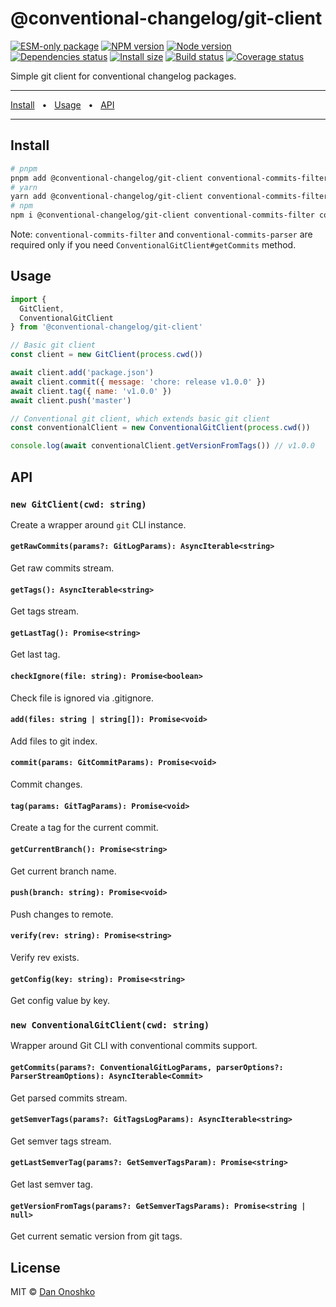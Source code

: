 # @conventional-changelog/git-client

[![ESM-only package][package]][package-url]
[![NPM version][npm]][npm-url]
[![Node version][node]][node-url]
[![Dependencies status][deps]][deps-url]
[![Install size][size]][size-url]
[![Build status][build]][build-url]
[![Coverage status][coverage]][coverage-url]

[package]: https://img.shields.io/badge/package-ESM--only-ffe536.svg
[package-url]: https://nodejs.org/api/esm.html

[npm]: https://img.shields.io/npm/v/@conventional-changelog/git-client.svg
[npm-url]: https://npmjs.com/package/@conventional-changelog/git-client

[node]: https://img.shields.io/node/v/@conventional-changelog/git-client.svg
[node-url]: https://nodejs.org

[deps]: https://img.shields.io/librariesio/release/npm/@conventional-changelog/git-client
[deps-url]: https://libraries.io/npm/@conventional-changelog%2Fgit-client/tree

[size]: https://packagephobia.com/badge?p=@conventional-changelog/git-client
[size-url]: https://packagephobia.com/result?p=@conventional-changelog/git-client

[build]: https://img.shields.io/github/actions/workflow/status/conventional-changelog/conventional-changelog/tests.yaml?branch=master
[build-url]: https://github.com/conventional-changelog/conventional-changelog/actions

[coverage]: https://coveralls.io/repos/github/conventional-changelog/conventional-changelog/badge.svg?branch=master
[coverage-url]: https://coveralls.io/github/conventional-changelog/conventional-changelog?branch=master

Simple git client for conventional changelog packages.

<hr />
<a href="#install">Install</a>
<span>&nbsp;&nbsp;•&nbsp;&nbsp;</span>
<a href="#usage">Usage</a>
<span>&nbsp;&nbsp;•&nbsp;&nbsp;</span>
<a href="#api">API</a>
<br />
<hr />

## Install

```bash
# pnpm
pnpm add @conventional-changelog/git-client conventional-commits-filter conventional-commits-parser
# yarn
yarn add @conventional-changelog/git-client conventional-commits-filter conventional-commits-parser
# npm
npm i @conventional-changelog/git-client conventional-commits-filter conventional-commits-parser
```

Note: `conventional-commits-filter` and `conventional-commits-parser` are required only if you need `ConventionalGitClient#getCommits` method.

## Usage

```js
import {
  GitClient,
  ConventionalGitClient
} from '@conventional-changelog/git-client'

// Basic git client
const client = new GitClient(process.cwd())

await client.add('package.json')
await client.commit({ message: 'chore: release v1.0.0' })
await client.tag({ name: 'v1.0.0' })
await client.push('master')

// Conventional git client, which extends basic git client
const conventionalClient = new ConventionalGitClient(process.cwd())

console.log(await conventionalClient.getVersionFromTags()) // v1.0.0
```

## API

### `new GitClient(cwd: string)`

Create a wrapper around `git` CLI instance.

#### `getRawCommits(params?: GitLogParams): AsyncIterable<string>`

Get raw commits stream.

#### `getTags(): AsyncIterable<string>`

Get tags stream.

#### `getLastTag(): Promise<string>`

Get last tag.

#### `checkIgnore(file: string): Promise<boolean>`

Check file is ignored via .gitignore.

#### `add(files: string | string[]): Promise<void>`

Add files to git index.

#### `commit(params: GitCommitParams): Promise<void>`

Commit changes.

#### `tag(params: GitTagParams): Promise<void>`

Create a tag for the current commit.

#### `getCurrentBranch(): Promise<string>`

Get current branch name.

#### `push(branch: string): Promise<void>`

Push changes to remote.

#### `verify(rev: string): Promise<string>`

Verify rev exists.

#### `getConfig(key: string): Promise<string>`

Get config value by key.

### `new ConventionalGitClient(cwd: string)`

Wrapper around Git CLI with conventional commits support.

#### `getCommits(params?: ConventionalGitLogParams, parserOptions?: ParserStreamOptions): AsyncIterable<Commit>`

Get parsed commits stream.

#### `getSemverTags(params?: GitTagsLogParams): AsyncIterable<string>`

Get semver tags stream.

#### `getLastSemverTag(params?: GetSemverTagsParam): Promise<string>`

Get last semver tag.

#### `getVersionFromTags(params?: GetSemverTagsParams): Promise<string | null>`

Get current sematic version from git tags.

## License

MIT © [Dan Onoshko](https://github.com/dangreen)
